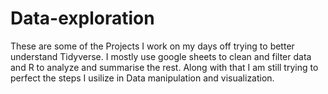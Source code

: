 # Data-exploration

These are some of the Projects I work on my days off trying to better understand Tidyverse. I mostly use google sheets to clean and filter data and R to analyze and summarise the rest.
Along with that I am still trying to perfect the steps I usilize in Data manipulation and visualization.
